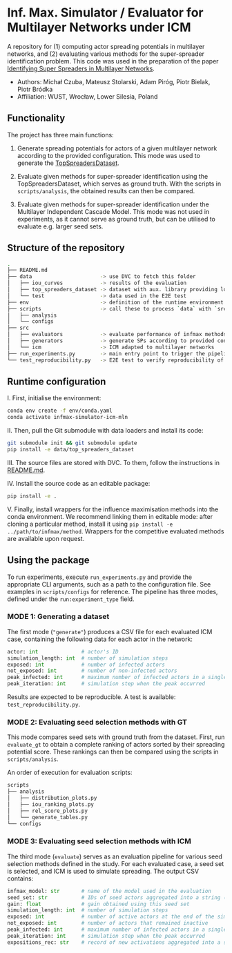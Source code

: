 # Inf. Max. Simulator / Evaluator for Multilayer Networks under ICM

A repository for (1) computing actor spreading potentials in multilayer networks, and (2) evaluating
various methods for the super-spreader identification problem. This code was used in the preparation
of the paper [Identifying Super Spreaders in Multilayer Networks](https://arxiv.org/abs/2505.20980).

* Authors: Michał Czuba, Mateusz Stolarski, Adam Piróg, Piotr Bielak, Piotr Bródka  
* Affiliation: WUST, Wrocław, Lower Silesia, Poland

## Functionality

The project has three main functions:

1. Generate spreading potentials for actors of a given multilayer network according to the provided
configuration. This mode was used to generate the
[TopSpreadersDataset](https://github.com/network-science-lab/top-spreaders-dataset).

2. Evaluate given methods for super-spreader identification using the TopSpreadersDataset,
which serves as ground truth. With the scripts in `scripts/analysis`, the obtained results
can then be compared.

3. Evaluate given methods for super-spreader identification under the Multilayer 
Independent Cascade Model. This mode was not used in experiments, as it cannot serve as 
ground truth, but can be utilised to evaluate e.g. larger seed sets.

## Structure of the repository

```bash
.
├── README.md 
├── data                      -> use DVC to fetch this folder
│   ├── iou_curves            -> results of the evaluation
│   ├── top_spreaders_dataset -> dataset with aux. library providing loaders
│   └── test                  -> data used in the E2E test
├── env                       -> definition of the runtime environment
├── scripts                   -> call these to process `data` with `src`
│   ├── analysis
│   └── configs
├── src
│   ├── evaluators            -> evaluate performance of infmax methods
│   ├── generators            -> generate SPs according to provided configs
│   └── icm                   -> ICM adapted to multilayer networks
├── run_experiments.py        -> main entry point to trigger the pipeline
└── test_reproducibility.py   -> E2E test to verify reproducibility of results
```

## Runtime configuration

I. First, initialise the environment:

```bash
conda env create -f env/conda.yaml
conda activate infmax-simulator-icm-mln
```

II. Then, pull the Git submodule with data loaders and install its code:

```bash
git submodule init && git submodule update
pip install -e data/top_spreaders_dataset 
```

III. The source files are stored with DVC. To them, follow the instructions in
[README.md](data/top_spreaders_dataset/README.md).

IV. Install the source code as an editable package:

```bash
pip install -e .
```

V. Finally, install wrappers for the influence maximisation methods into the conda
environment. We recommend linking them in editable mode: after cloning a particular method,
install it using `pip install -e ../path/to/infmax/method`. Wrappers for the competitive evaluated
methods are available upon request.

## Using the package

To run experiments, execute `run_experiments.py` and provide the appropriate CLI arguments, such as
a path to the configuration file. See examples in `scripts/configs` for reference. The pipeline
has three modes, defined under the `run:experiment_type` field.

### MODE 1: Generating a dataset

The first mode (`"generate"`) produces a CSV file for each evaluated ICM case, containing the
following data for each actor in the network:

```python
actor: int              # actor's ID
simulation_length: int  # number of simulation steps
exposed: int            # number of infected actors
not_exposed: int        # number of non-infected actors
peak_infected: int      # maximum number of infected actors in a single simulation step
peak_iteration: int     # simulation step when the peak occurred
```

Results are expected to be reproducible. A test is available: `test_reproducibility.py`.

### MODE 2: Evaluating seed selection methods with GT

This mode compares seed sets with ground truth from the dataset. First, run `evaluate_gt` to obtain
a complete ranking of actors sorted by their spreading potential score. These rankings can then be 
compared using the scripts in `scripts/analysis`.

An order of execution for evaluation scripts:

```bash
scripts
├── analysis
│   ├── distribution_plots.py
│   ├── iou_ranking_plots.py
│   ├── rel_score_plots.py
│   └── generate_tables.py
└── configs
```

### MODE 3: Evaluating seed selection methods with ICM

The third mode (`evaluate`) serves as an evaluation pipeline for various seed selection methods
defined in the study. For each evaluated case, a seed set is selected, and ICM is used to simulate
spreading. The output CSV contains:

```python
infmax_model: str       # name of the model used in the evaluation
seed_set: str           # IDs of seed actors aggregated into a string (separated by ;)
gain: float             # gain obtained using this seed set
simulation_length: int  # number of simulation steps
exposed: int            # number of active actors at the end of the simulation
not_exposed: int        # number of actors that remained inactive
peak_infected: int      # maximum number of infected actors in a single simulation step
peak_iteration: int     # simulation step when the peak occurred
expositions_rec: str    # record of new activations aggregated into a string (separated by ;)
```
